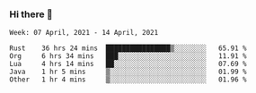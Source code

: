 ### Hi there 👋

<!--START_SECTION:waka-->
```text
Week: 07 April, 2021 - 14 April, 2021

Rust    36 hrs 24 mins  ████████████████▒░░░░░░░░   65.91 % 
Org     6 hrs 34 mins   ███░░░░░░░░░░░░░░░░░░░░░░   11.91 % 
Lua     4 hrs 14 mins   ██░░░░░░░░░░░░░░░░░░░░░░░   07.69 % 
Java    1 hr 5 mins     ▒░░░░░░░░░░░░░░░░░░░░░░░░   01.99 % 
Other   1 hr 4 mins     ▒░░░░░░░░░░░░░░░░░░░░░░░░   01.96 % 
```
<!--END_SECTION:waka-->

<!--
**yqmmm/yqmmm** is a ✨ _special_ ✨ repository because its `README.md` (this file) appears on your GitHub profile.

Here are some ideas to get you started:

- 🔭 I’m currently working on ...
- 🌱 I’m currently learning ...
- 👯 I’m looking to collaborate on ...
- 🤔 I’m looking for help with ...
- 💬 Ask me about ...
- 📫 How to reach me: ...
- 😄 Pronouns: ...
- ⚡ Fun fact: ...
-->
